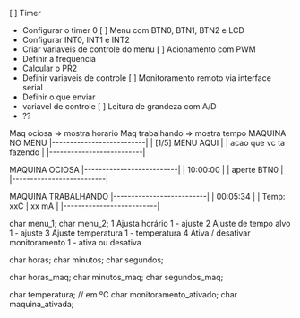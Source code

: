 

[ ] Timer
  - Configurar o timer 0
[ ] Menu com BTN0, BTN1, BTN2 e LCD
  - Configurar INT0, INT1 e INT2
  - Criar variaveis de controle do menu
[ ] Acionamento com PWM
  - Definir a frequencia
  - Calcular o PR2
  - Definir variaveis de controle
[ ] Monitoramento remoto via interface serial
  - Definir o que enviar
  - variavel de controle
[ ] Leitura de grandeza com A/D
  - ??


Maq ociosa => mostra horario
Maq trabalhando => mostra tempo
MAQUINA NO MENU
|--------------------------|
| [1/5] MENU AQUI          |
| acao que vc ta fazendo   |
|--------------------------|

MAQUINA OCIOSA
|--------------------------|
| 10:00:00                 |
| aperte BTN0              |
|--------------------------|

MAQUINA TRABALHANDO
|--------------------------|
| 00:05:34                 |
| Temp: xxC | xx mA        |
|--------------------------|

char menu_1;
char menu_2;
1 Ajusta horário
  1 - ajuste
2 Ajuste de tempo alvo
  1 - ajuste
3 Ajuste temperatura
  1 - temperatura
4 Ativa / desativar monitoramento
  1 - ativa ou desativa


char horas;
char minutos;
char segundos;

char horas_maq;
char minutos_maq;
char segundos_maq;

char temperatura; // em ºC
char monitoramento_ativado;
char maquina_ativada;

